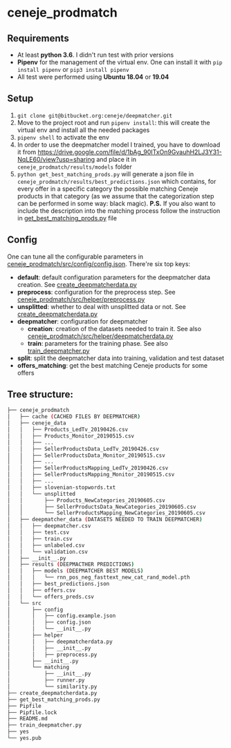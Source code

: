 # ceneje_prodmatch

## Requirements

* At least **python 3.6**. I didn't run test with prior versions
* **Pipenv** for the management of the virtual env. One can install it with `pip install pipenv` or `pip3 install pipenv`
* All test were performed using **Ubuntu 18.04** or **19.04**

## Setup

1. `git clone git@bitbucket.org:ceneje/deepmatcher.git`
2. Move to the project root and run `pipenv install`: this will create the virtual env and install all the needed packages
3. `pipenv shell` to activate the env
4. In order to use the deepmatcher model I trained, you have to download it from https://drive.google.com/file/d/1bAg_90ITxOn9GvauhH2LJ3Y31-NqLE60/view?usp=sharing and place it in `ceneje_prodmatch/results/models` folder
5. `python get_best_matching_prods.py` will generate a json file in `ceneje_prodmatch/results/best_predictions.json` which contains, for every offer in a specific category the possible matching Ceneje products in that category (as we assume that the categorization step can be performed in some way: black magic). **P.S.** If you also want to include the description into the matching process follow the instruction in [get_best_matching_prods.py](get_best_matching_prods.py) file

## Config
One can tune all the configurable parameters in [ceneje_prodmatch/src/config/config.json](ceneje_prodmatch/src/config/config.json). There're six top keys:

* **default**: default configuration parameters for the deepmatcher data creation. See [create_deepmatcherdata.py](create_deepmatcherdata.py)
* **preprocess**: configuration for the preprocess step. See [ceneje_prodmatch/src/helper/preprocess.py](ceneje_prodmatch/src/helper/preprocess.py)
* **unsplitted**: whether to deal with unsplitted data or not. See [create_deepmatcherdata.py](create_deepmatcherdata.py)
* **deepmatcher**: configuration for deepmatcher
  * **creation**: creation of the datasets needed to train it. See also [ceneje_prodmatch/src/helper/deepmatcherdata.py](ceneje_prodmatch/src/helper/deepmatcherdata.py)
  * **train**: parameters for the training phase. See also [train_deepmatcher.py](train_deepmatcher.py)
* **split**: split the deepmatcher data into training, validation and test dataset
* **offers_matching**: get the best matching Ceneje products for some offers

## Tree structure:
```bash 
├── ceneje_prodmatch
│   ├── cache (CACHED FILES BY DEEPMATCHER)
│   ├── ceneje_data
│   │   ├── Products_LedTv_20190426.csv
│   │   ├── Products_Monitor_20190515.csv
│   │   ├── ...
│   │   ├── SellerProductsData_LedTv_20190426.csv
│   │   ├── SellerProductsData_Monitor_20190515.csv
│   │   ├── ...
│   │   ├── SellerProductsMapping_LedTv_20190426.csv
│   │   ├── SellerProductsMapping_Monitor_20190515.csv
│   │   ├── ...
│   │   ├── slovenian-stopwords.txt
│   │   └── unsplitted
│   │       ├── Products_NewCategories_20190605.csv
│   │       ├── SellerProductsData_NewCategories_20190605.csv
│   │       └── SellerProductsMapping_NewCategories_20190605.csv
│   ├── deepmatcher_data (DATASETS NEEDED TO TRAIN DEEPMATCHER)
│   │   ├── deepmatcher.csv
│   │   ├── test.csv
│   │   ├── train.csv
│   │   ├── unlabeled.csv
│   │   └── validation.csv
│   ├── __init__.py
│   ├── results (DEEPMACTHER PREDICTIONS)
│   │   ├── models (DEEPMATCHER BEST MODELS)
│   │   │   └── rnn_pos_neg_fasttext_new_cat_rand_model.pth
│   │   ├── best_predictions.json
│   │   ├── offers.csv
│   │   └── offers_preds.csv
│   └── src
│       ├── config
│       │   ├── config.example.json
│       │   ├── config.json
│       │   └── __init__.py
│       ├── helper
│       │   ├── deepmatcherdata.py
│       │   ├── __init__.py
│       │   ├── preprocess.py
│       ├── __init__.py
│       └── matching
│           ├── __init__.py
│           ├── runner.py
│           └── similarity.py
├── create_deepmatcherdata.py
├── get_best_matching_prods.py
├── Pipfile
├── Pipfile.lock
├── README.md
├── train_deepmatcher.py
├── yes
└── yes.pub
```